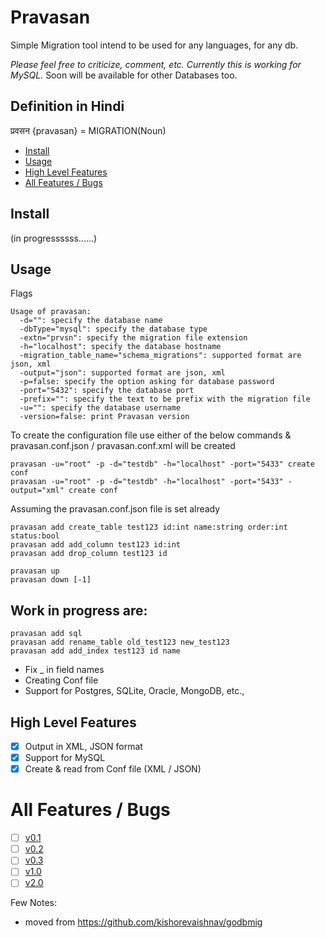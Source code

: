 Pravasan
========
Simple Migration tool intend to be used for any languages, for any db.

*Please feel free to criticize, comment, etc.*
*Currently this is working for MySQL.* Soon will be available for other Databases too.

Definition in Hindi
----
प्रवसन {pravasan} = MIGRATION(Noun)

* [Install](#install)
* [Usage](#usage)
* [High Level Features](#high-level-features)
* [All Features / Bugs](#all-features--bugs)

Install
-------
(in progressssss......)

Usage
-----

Flags
```
Usage of pravasan:
  -d="": specify the database name
  -dbType="mysql": specify the database type
  -extn="prvsn": specify the migration file extension
  -h="localhost": specify the database hostname
  -migration_table_name="schema_migrations": supported format are json, xml
  -output="json": supported format are json, xml
  -p=false: specify the option asking for database password
  -port="5432": specify the database port
  -prefix="": specify the text to be prefix with the migration file
  -u="": specify the database username
  -version=false: print Pravasan version
```

To create the configuration file use either of the below commands & pravasan.conf.json / pravasan.conf.xml will be created
```
pravasan -u="root" -p -d="testdb" -h="localhost" -port="5433" create conf 
pravasan -u="root" -p -d="testdb" -h="localhost" -port="5433" -output="xml" create conf 
```

Assuming the pravasan.conf.json file is set already
```
pravasan add create_table test123 id:int name:string order:int status:bool
pravasan add add_column test123 id:int
pravasan add drop_column test123 id

pravasan up
pravasan down [-1]
```

Work in progress are:
----
```
pravasan add sql 
pravasan add rename_table old_test123 new_test123
pravasan add add_index test123 id name
```
* Fix _ in field names 
* Creating Conf file
* Support for Postgres, SQLite, Oracle, MongoDB, etc.,

High Level Features
----
- [x] Output in XML, JSON format
- [x] Support for MySQL
- [x] Create & read from Conf file (XML / JSON)

All Features / Bugs
========
- [ ] [v0.1](https://github.com/pravasan/pravasan/milestones/v0.1)
- [ ] [v0.2](https://github.com/pravasan/pravasan/milestones/v0.2)
- [ ] [v0.3](https://github.com/pravasan/pravasan/milestones/v0.3)
- [ ] [v1.0](https://github.com/pravasan/pravasan/milestones/v1.0)
- [ ] [v2.0](https://github.com/pravasan/pravasan/milestones/v2.0)

Few Notes: 
* moved from https://github.com/kishorevaishnav/godbmig